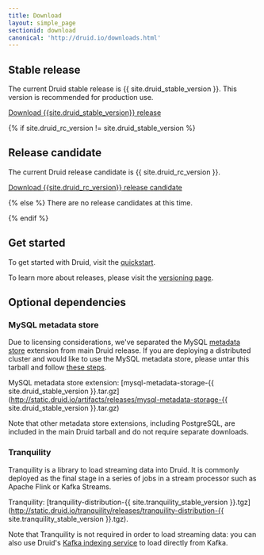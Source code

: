 ```yaml
---
title: Download
layout: simple_page
sectionid: download
canonical: 'http://druid.io/downloads.html'
---
```


## Stable release

The current Druid stable release is {{ site.druid_stable_version }}. This version is recommended for production use.

<p>
<a class="large-button download" href="http://static.druid.io/artifacts/releases/druid-{{ site.druid_stable_version }}-bin.tar.gz" download onclick="trackDownload('button', 'http://static.druid.io/artifacts/releases/druid-{{ site.druid_stable_version }}-bin.tar.gz');"><span class="fa fa-download"></span> Download {{site.druid_stable_version}} release</a><br>
</p>

{% if site.druid_rc_version != site.druid_stable_version %}
## Release candidate

The current Druid release candidate is {{ site.druid_rc_version }}.
<p>
<a class="large-button download" href="http://static.druid.io/artifacts/releases/druid-{{ site.druid_rc_version }}-bin.tar.gz" download onclick="trackDownload('button', 'http://static.druid.io/artifacts/releases/druid-{{ site.druid_rc_version }}-bin.tar.gz');"><span class="fa fa-download"></span> Download {{site.druid_rc_version}} release candidate</a><br>
</p>

{% else %}
There are no release candidates at this time.

{% endif %}

## Get started

To get started with Druid, visit the [quickstart](/docs/latest/tutorials/quickstart.html).

To learn more about releases, please visit the [versioning page](/docs/latest/development/versioning.html).

## Optional dependencies

### MySQL metadata store

Due to licensing considerations, we've separated the MySQL [metadata store](/docs/latest/dependencies/metadata-storage) extension from main Druid release.
If you are deploying a distributed cluster and would like to use the MySQL metadata store, please untar this tarball and follow [these steps](/docs/latest/operations/including-extensions).

MySQL metadata store extension: [mysql-metadata-storage-{{ site.druid_stable_version }}.tar.gz](http://static.druid.io/artifacts/releases/mysql-metadata-storage-{{ site.druid_stable_version }}.tar.gz)

Note that other metadata store extensions, including PostgreSQL, are included in the main Druid tarball and do not require separate downloads.

### Tranquility

Tranquility is a library to load streaming data into Druid. It is commonly deployed as the final stage in a series of jobs in a stream processor such as Apache Flink or Kafka Streams.

Tranquility: [tranquility-distribution-{{ site.tranquility_stable_version }}.tgz](http://static.druid.io/tranquility/releases/tranquility-distribution-{{ site.tranquility_stable_version }}.tgz).

Note that Tranquility is not required in order to load streaming data: you can also use Druid's [Kafka indexing service](/docs/latest/development/extensions-core/kafka-ingestion.html) to load directly from Kafka.
